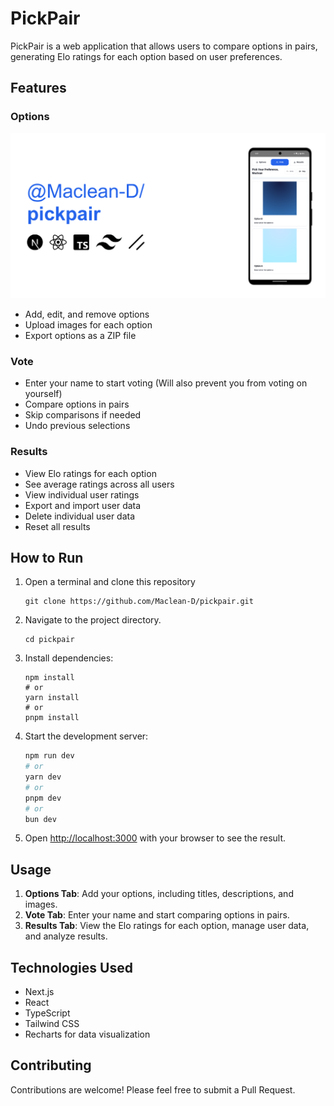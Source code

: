 # PickPair

PickPair is a web application that allows users to compare options in pairs, generating Elo ratings for each option based on user preferences.

## Features

### Options
![pick](https://github.com/Maclean-D/pickpair/raw/main/pickpair.png)

- Add, edit, and remove options
- Upload images for each option
- Export options as a ZIP file

### Vote
- Enter your name to start voting (Will also prevent you from voting on yourself)
- Compare options in pairs
- Skip comparisons if needed
- Undo previous selections

### Results
- View Elo ratings for each option
- See average ratings across all users
- View individual user ratings
- Export and import user data
- Delete individual user data
- Reset all results

## How to Run

1. Open a terminal and clone this repository
   ```
   git clone https://github.com/Maclean-D/pickpair.git
   ```
   
2. Navigate to the project directory.
   ```
   cd pickpair
   ```

3. Install dependencies:
   ```
   npm install
   # or
   yarn install
   # or
   pnpm install
   ```

4. Start the development server:
   ```bash
   npm run dev
   # or
   yarn dev
   # or
   pnpm dev
   # or
   bun dev
   ```   
   
5. Open [http://localhost:3000](http://localhost:3000) with your browser to see the result.

## Usage

1. **Options Tab**: Add your options, including titles, descriptions, and images.
2. **Vote Tab**: Enter your name and start comparing options in pairs.
3. **Results Tab**: View the Elo ratings for each option, manage user data, and analyze results.

## Technologies Used

- Next.js
- React
- TypeScript
- Tailwind CSS
- Recharts for data visualization

## Contributing

Contributions are welcome! Please feel free to submit a Pull Request.